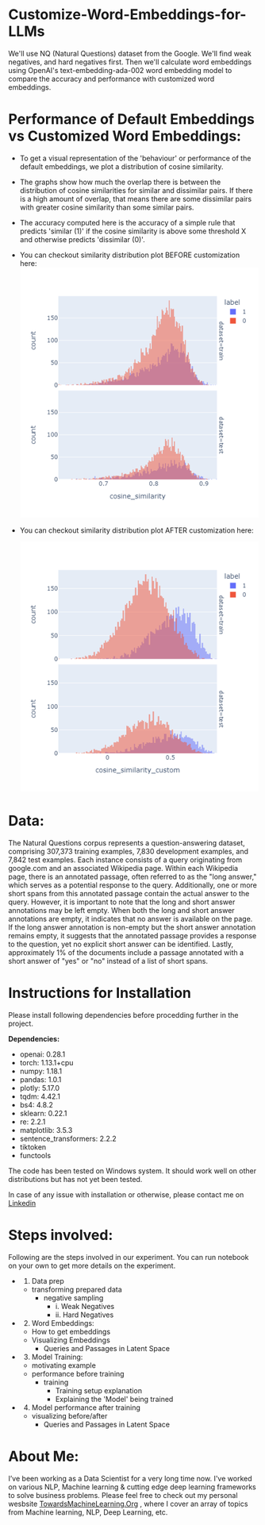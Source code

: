 # Customize-Word-Embeddings-for-LLMs

We'll use NQ (Natural Questions) dataset from the Google. We'll find weak negatives, and hard negatives first. Then we'll calculate word embeddings using OpenAI's text-embedding-ada-002 word embedding model to compare the accuracy and performance with customized word embeddings. 

# Performance of Default Embeddings vs Customized Word Embeddings:
* To get a visual representation of the 'behaviour' or performance of the default embeddings, we plot a distribution of cosine similarity.

* The graphs show how much the overlap there is between the distribution of cosine similarities for similar and dissimilar pairs. If there is a high amount of overlap, that means there are some dissimilar pairs with greater cosine similarity than some similar pairs.

* The accuracy computed here is the accuracy of a simple rule that predicts 'similar (1)' if the cosine similarity is above some threshold X and otherwise predicts 'dissimilar (0)'.

- You can checkout similarity distribution plot BEFORE customization here:
   ![plot similarity distribution](https://github.com/Praveen76/Customize-Word-Embeddings-for-LLMs/blob/main/plots/plot%20similarity%20distribution%20BEFORE%20customization.png)

- You can checkout similarity distribution plot AFTER customization here:

   ![plot similarity distribution](https://github.com/Praveen76/Customize-Word-Embeddings-for-LLMs/blob/main/plots/plot%20similarity%20distribution%20AFTER%20customization.png)

# **Data:**
The Natural Questions corpus represents a question-answering dataset, comprising 307,373 training examples, 7,830 development examples, and 7,842 test examples. Each instance consists of a query originating from google.com and an associated Wikipedia page. Within each Wikipedia page, there is an annotated passage, often referred to as the "long answer," which serves as a potential response to the query. Additionally, one or more short spans from this annotated passage contain the actual answer to the query. However, it is important to note that the long and short answer annotations may be left empty. When both the long and short answer annotations are empty, it indicates that no answer is available on the page. If the long answer annotation is non-empty but the short answer annotation remains empty, it suggests that the annotated passage provides a response to the question, yet no explicit short answer can be identified. Lastly, approximately 1% of the documents include a passage annotated with a short answer of "yes" or "no" instead of a list of short spans.

# Instructions for Installation
Please install following dependencies before procedding further in the project.

**Dependencies:**

* openai: 0.28.1
* torch: 1.13.1+cpu
* numpy: 1.18.1
* pandas: 1.0.1
* plotly: 5.17.0
* tqdm: 4.42.1
* bs4: 4.8.2
* sklearn: 0.22.1
* re: 2.2.1
* matplotlib: 3.5.3
* sentence_transformers: 2.2.2
* tiktoken
* functools
  
The code has been tested on Windows system. It should work well on other distributions but has not yet been tested.

In case of any issue with installation or otherwise, please contact me on [Linkedin](https://www.linkedin.com/in/praveen-kumar-anwla-49169266/)

# **Steps involved:**
 Following are the steps involved in our experiment. You can run notebook on your own to get more details on the experiment.

* 1. Data prep
    * transforming prepared data
      * negative sampling
        * i. Weak Negatives
        * ii. Hard Negatives

* 2. Word Embeddings:
    * How to get embeddings
    * Visualizing Embeddings
      * Queries and Passages in Latent Space

* 3. Model Training:
  * motivating example
  * performance before training
    * training
      * Training setup explanation
      * Explaining the 'Model' being trained
        
* 4. Model performance after training
  * visualizing before/after
    * Queries and Passages in Latent Space
   
# **About Me:**
I’ve been working as a Data Scientist for a very long time now. I've worked on various NLP, Machine learning & cutting edge deep learning frameworks to solve business problems. Please feel free to check out my personal wesbsite [TowardsMachineLearning.Org](https://towardsmachinelearning.org/) , where I cover an array of topics from Machine learning, NLP, Deep Learning, etc.

